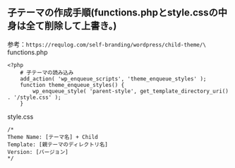 ## 子テーマの作成手順(functions.phpとstyle.cssの中身は全て削除して上書き。)
参考：`https://requlog.com/self-branding/wordpress/child-theme/\`
functions.php
```php:
<?php
    # 子テーマの読み込み
    add_action( 'wp_enqueue_scripts', 'theme_enqueue_styles' );
    function theme_enqueue_styles() {
        wp_enqueue_style( 'parent-style', get_template_directory_uri() . '/style.css' );
    }
```
style.css
```css:
/*
Theme Name: [テーマ名] + Child
Template: [親テーマのディレクトリ名]
Version: [バージョン]
*/
```
